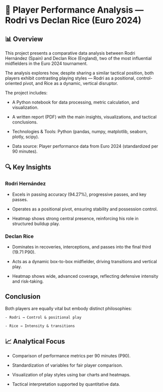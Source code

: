 # 🧠 Player Performance Analysis — Rodri vs Declan Rice (Euro 2024)

## 📊 Overview

This project presents a comparative data analysis between Rodri Hernández (Spain) and Declan Rice (England), two of the most influential midfielders in the Euro 2024 tournament.

The analysis explores how, despite sharing a similar tactical position, both players exhibit contrasting playing styles — Rodri as a positional, control-oriented pivot, and Rice as a dynamic, vertical disruptor.

The project includes:

 - A Python notebook for data processing, metric calculation, and visualization.

 - A written report (PDF) with the main insights, visualizations, and tactical conclusions.

 - Technologies & Tools: Python (pandas, numpy, matplotlib, seaborn, plotly, scipy).

 - Data source: Player performance data from Euro 2024 (standardized per 90 minutes).

## 🔍 Key Insights

### Rodri Hernández

 - Excels in passing accuracy (94.27%), progressive passes, and key passes.

 - Operates as a positional pivot, ensuring stability and possession control.

 - Heatmap shows strong central presence, reinforcing his role in structured buildup play.

### Declan Rice

 - Dominates in recoveries, interceptions, and passes into the final third (19.71 P90).

 - Acts as a dynamic box-to-box midfielder, driving transitions and vertical play.

 - Heatmap shows wide, advanced coverage, reflecting defensive intensity and risk-taking.

## Conclusion

Both players are equally vital but embody distinct philosophies:

    - Rodri → Control & positional play

    - Rice → Intensity & transitions

## 📈 Analytical Focus

 - Comparison of performance metrics per 90 minutes (P90).

 - Standardization of variables for fair player comparison.

 - Visualization of play styles using bar charts and heatmaps.

 - Tactical interpretation supported by quantitative data.
